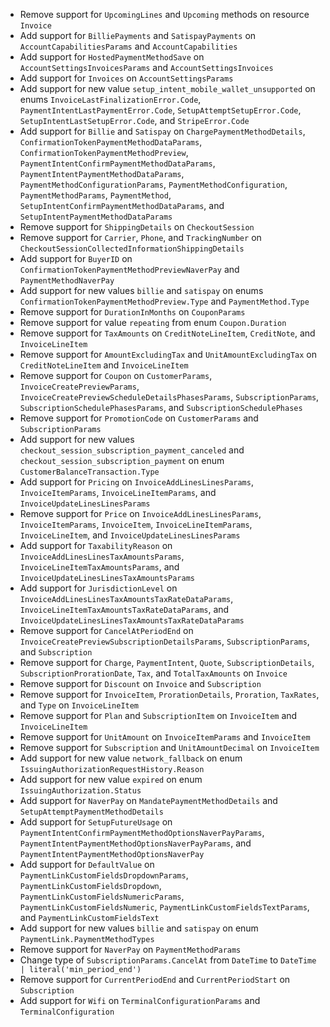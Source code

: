 * Remove support for `UpcomingLines` and `Upcoming` methods on resource `Invoice`
* Add support for `BilliePayments` and `SatispayPayments` on `AccountCapabilitiesParams` and `AccountCapabilities`
* Add support for `HostedPaymentMethodSave` on `AccountSettingsInvoicesParams` and `AccountSettingsInvoices`
* Add support for `Invoices` on `AccountSettingsParams`
* Add support for new value `setup_intent_mobile_wallet_unsupported` on enums `InvoiceLastFinalizationError.Code`, `PaymentIntentLastPaymentError.Code`, `SetupAttemptSetupError.Code`, `SetupIntentLastSetupError.Code`, and `StripeError.Code`
* Add support for `Billie` and `Satispay` on `ChargePaymentMethodDetails`, `ConfirmationTokenPaymentMethodDataParams`, `ConfirmationTokenPaymentMethodPreview`, `PaymentIntentConfirmPaymentMethodDataParams`, `PaymentIntentPaymentMethodDataParams`, `PaymentMethodConfigurationParams`, `PaymentMethodConfiguration`, `PaymentMethodParams`, `PaymentMethod`, `SetupIntentConfirmPaymentMethodDataParams`, and `SetupIntentPaymentMethodDataParams`
* Remove support for `ShippingDetails` on `CheckoutSession`
* Remove support for `Carrier`, `Phone`, and `TrackingNumber` on `CheckoutSessionCollectedInformationShippingDetails`
* Add support for `BuyerID` on `ConfirmationTokenPaymentMethodPreviewNaverPay` and `PaymentMethodNaverPay`
* Add support for new values `billie` and `satispay` on enums `ConfirmationTokenPaymentMethodPreview.Type` and `PaymentMethod.Type`
* Remove support for `DurationInMonths` on `CouponParams`
* Remove support for value `repeating` from enum `Coupon.Duration`
* Remove support for `TaxAmounts` on `CreditNoteLineItem`, `CreditNote`, and `InvoiceLineItem`
* Remove support for `AmountExcludingTax` and `UnitAmountExcludingTax` on `CreditNoteLineItem` and `InvoiceLineItem`
* Remove support for `Coupon` on `CustomerParams`, `InvoiceCreatePreviewParams`, `InvoiceCreatePreviewScheduleDetailsPhasesParams`, `SubscriptionParams`, `SubscriptionSchedulePhasesParams`, and `SubscriptionSchedulePhases`
* Remove support for `PromotionCode` on `CustomerParams` and `SubscriptionParams`
* Add support for new values `checkout_session_subscription_payment_canceled` and `checkout_session_subscription_payment` on enum `CustomerBalanceTransaction.Type`
* Add support for `Pricing` on `InvoiceAddLinesLinesParams`, `InvoiceItemParams`, `InvoiceLineItemParams`, and `InvoiceUpdateLinesLinesParams`
* Remove support for `Price` on `InvoiceAddLinesLinesParams`, `InvoiceItemParams`, `InvoiceItem`, `InvoiceLineItemParams`, `InvoiceLineItem`, and `InvoiceUpdateLinesLinesParams`
* Add support for `TaxabilityReason` on `InvoiceAddLinesLinesTaxAmountsParams`, `InvoiceLineItemTaxAmountsParams`, and `InvoiceUpdateLinesLinesTaxAmountsParams`
* Add support for `JurisdictionLevel` on `InvoiceAddLinesLinesTaxAmountsTaxRateDataParams`, `InvoiceLineItemTaxAmountsTaxRateDataParams`, and `InvoiceUpdateLinesLinesTaxAmountsTaxRateDataParams`
* Remove support for `CancelAtPeriodEnd` on `InvoiceCreatePreviewSubscriptionDetailsParams`, `SubscriptionParams`, and `Subscription`
* Remove support for `Charge`, `PaymentIntent`, `Quote`, `SubscriptionDetails`, `SubscriptionProrationDate`, `Tax`, and `TotalTaxAmounts` on `Invoice`
* Remove support for `Discount` on `Invoice` and `Subscription`
* Remove support for `InvoiceItem`, `ProrationDetails`, `Proration`, `TaxRates`, and `Type` on `InvoiceLineItem`
* Remove support for `Plan` and `SubscriptionItem` on `InvoiceItem` and `InvoiceLineItem`
* Remove support for `UnitAmount` on `InvoiceItemParams` and `InvoiceItem`
* Remove support for `Subscription` and `UnitAmountDecimal` on `InvoiceItem`
* Add support for new value `network_fallback` on enum `IssuingAuthorizationRequestHistory.Reason`
* Add support for new value `expired` on enum `IssuingAuthorization.Status`
* Add support for `NaverPay` on `MandatePaymentMethodDetails` and `SetupAttemptPaymentMethodDetails`
* Add support for `SetupFutureUsage` on `PaymentIntentConfirmPaymentMethodOptionsNaverPayParams`, `PaymentIntentPaymentMethodOptionsNaverPayParams`, and `PaymentIntentPaymentMethodOptionsNaverPay`
* Add support for `DefaultValue` on `PaymentLinkCustomFieldsDropdownParams`, `PaymentLinkCustomFieldsDropdown`, `PaymentLinkCustomFieldsNumericParams`, `PaymentLinkCustomFieldsNumeric`, `PaymentLinkCustomFieldsTextParams`, and `PaymentLinkCustomFieldsText`
* Add support for new values `billie` and `satispay` on enum `PaymentLink.PaymentMethodTypes`
* Remove support for `NaverPay` on `PaymentMethodParams`
* Change type of `SubscriptionParams.CancelAt` from `DateTime` to `DateTime | literal('min_period_end')`
* Remove support for `CurrentPeriodEnd` and `CurrentPeriodStart` on `Subscription`
* Add support for `Wifi` on `TerminalConfigurationParams` and `TerminalConfiguration`